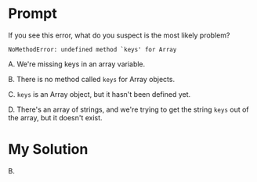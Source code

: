 # Prompt

If you see this error, what do you suspect is the most likely problem?

```
NoMethodError: undefined method `keys' for Array
```

A. We're missing keys in an array variable.

B. There is no method called `keys` for Array objects.

C. `keys` is an Array object, but it hasn't been defined yet.

D. There's an array of strings, and we're trying to get the string `keys` out of the array, but it doesn't exist.

# My Solution

B.
